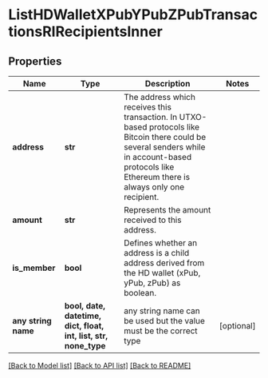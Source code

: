 # ListHDWalletXPubYPubZPubTransactionsRIRecipientsInner


## Properties
Name | Type | Description | Notes
------------ | ------------- | ------------- | -------------
**address** | **str** | The address which receives this transaction. In UTXO-based protocols like Bitcoin there could be several senders while in account-based protocols like Ethereum there is always only one recipient. | 
**amount** | **str** | Represents the amount received to this address. | 
**is_member** | **bool** | Defines whether an address is a child address derived from the HD wallet (xPub, yPub, zPub) as boolean. | 
**any string name** | **bool, date, datetime, dict, float, int, list, str, none_type** | any string name can be used but the value must be the correct type | [optional]

[[Back to Model list]](../README.md#documentation-for-models) [[Back to API list]](../README.md#documentation-for-api-endpoints) [[Back to README]](../README.md)


